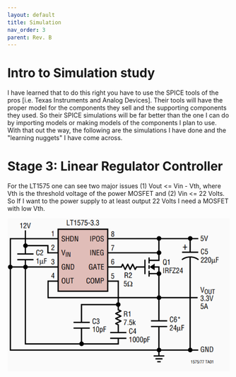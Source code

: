```yaml
---
layout: default
title: Simulation
nav_order: 3
parent: Rev. B
---
```


# Intro to Simulation study 

I have learned that to do this right you have to use the SPICE tools of the pros [i.e. Texas Instruments and Analog Devices]. Their tools will have the proper model for the components they sell and the supporting components they used. So their SPICE simulations will be far better than the one I can do by importing models or making models of the components I plan to use. With that out the way, the following are the simulations I have done and the "learning nuggets" I have come across. 



# Stage 3: Linear Regulator Controller

For the LT1575 one can see two major issues (1) Vout <= Vin - Vth, where Vth is the threshold voltage of the power MOSFET and (2) Vin <= 22 Volts. So If I want to the power supply to at least output 22 Volts I need a MOSFET with low Vth. 

![LT1575 snip from datasheet](https://raw.githubusercontent.com/edmugu/arduino_adjustable_power_supply/master/Rev_B/Jekyll_page/snipits/LT1575.PNG "LT1575 snip")







